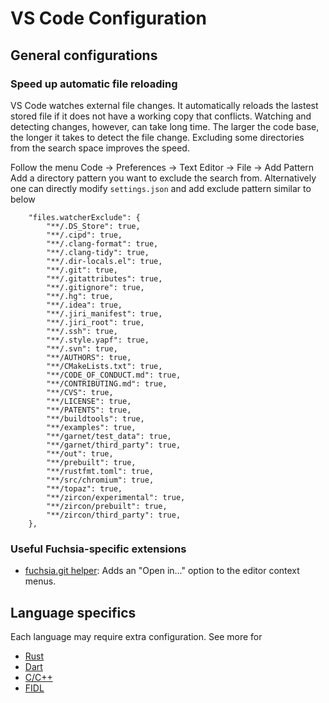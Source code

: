 # VS Code Configuration

## General configurations

### Speed up automatic file reloading
VS Code watches external file changes. It automatically reloads the lastest stored file if it does not have a working copy that conflicts. Watching and detecting changes, however, can take long time. The larger the code base, the longer it takes to detect the file change. Excluding some directories from the search space improves the speed.

Follow the menu Code -> Preferences -> Text Editor -> File -> Add Pattern
Add a directory pattern you want to exclude the search from. Alternatively one can directly modify `settings.json` and add exclude pattern similar to below

```
    "files.watcherExclude": {
        "**/.DS_Store": true,
        "**/.cipd": true,
        "**/.clang-format": true,
        "**/.clang-tidy": true,
        "**/.dir-locals.el": true,
        "**/.git": true,
        "**/.gitattributes": true,
        "**/.gitignore": true,
        "**/.hg": true,
        "**/.idea": true,
        "**/.jiri_manifest": true,
        "**/.jiri_root": true,
        "**/.ssh": true,
        "**/.style.yapf": true,
        "**/.svn": true,
        "**/AUTHORS": true,
        "**/CMakeLists.txt": true,
        "**/CODE_OF_CONDUCT.md": true,
        "**/CONTRIBUTING.md": true,
        "**/CVS": true,
        "**/LICENSE": true,
        "**/PATENTS": true,
        "**/buildtools": true,
        "**/examples": true,
        "**/garnet/test_data": true,
        "**/garnet/third_party": true,
        "**/out": true,
        "**/prebuilt": true,
        "**/rustfmt.toml": true,
        "**/src/chromium": true,
        "**/topaz": true,
        "**/zircon/experimental": true,
        "**/zircon/prebuilt": true,
        "**/zircon/third_party": true,
    },
```

### Useful Fuchsia-specific extensions

- [fuchsia.git helper](https://marketplace.visualstudio.com/items?itemName=jwing.fuchsia-git-helper&ssr=false): Adds an "Open in..." option to the editor context menus.

## Language specifics
Each language may require extra configuration. See more for

* [Rust](/docs/development/languages/rust/editors.md#visual-studio-code)
* [Dart](/docs/development/languages/dart/ides.md#visual-studio-code)
* [C/C++](/docs/development/languages/c-cpp/editors.md#visual-studio-code)
* [FIDL](/docs/development/languages/fidl/guides/editors.md#visual-studio-code)